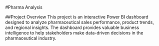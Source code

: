 #Pharma Analysis

##Project Overview
This project is an interactive Power BI dashboard designed to analyze pharmaceutical sales performance, product trends, and regional insights. The dashboard provides valuable business intelligence to help stakeholders make data-driven decisions in the pharmaceutical industry.

